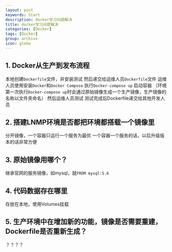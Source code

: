 ```yaml
---
layout: post
keywords: Start
description: docker学习问题解决
title: docker学习问题解决
categories: [Docker]
tags: [Docker]
group: archive
icon: globe
---
```


## 1. Docker从生产到发布流程
本地创建`Dockerfile`文件，并安装测试
然后递交给运维人员`Dockerfile`文件
运维人员使用安装`Docker`和`Docker Compose`
执行`Docker-compose up` 启动容器
（环境第一次执行`Docker-compose up`时会通过原始镜像生成一个生产镜像，生产镜像的名称以文件夹命名）
然后运维人员测试
测试完成后Dockerfile递交给其他开发人员


## 2. 搭建LNMP环境是否都把环境都搭载一个镜像里
分开镜像，一个容器只运行一个服务为最优
一个容器一个服务的话，以后升级版本的话非常方便


## 3. 原始镜像用哪个？
继承官网的服务镜像，如mysql，就`FROM mysql:5.6`


## 4. 代码数据存在哪里
存放在本地，使用Volumes挂载


## 5. 生产环境中在增加新的功能，镜像是否需要重建，Dockerfile是否重新生成？
？？？？